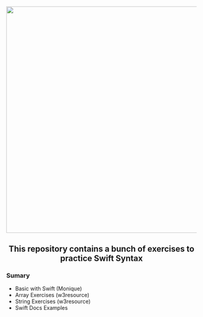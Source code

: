 <h1 align="center">
<img src="https://miro.medium.com/max/1838/1*4IWsNF0FGF9zhMuipgN5Tw.jpeg" width="600px">
</h1>

<h2 align="center">This repository contains a bunch of exercises to practice Swift Syntax</h2>

<h3>Sumary</h3>
<ul>
<li>Basic with Swift (Monique)</li>
<li>Array Exercises (w3resource)</li>
<li>String Exercises (w3resource)</li>
<li>Swift Docs Examples</li>
</ul>